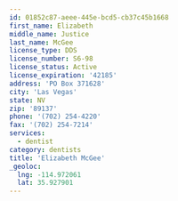 ```yaml
---
id: 01852c87-aeee-445e-bcd5-cb37c45b1668
first_name: Elizabeth
middle_name: Justice
last_name: McGee
license_type: DDS
license_number: S6-98
license_status: Active
license_expiration: '42185'
address: 'PO Box 371628'
city: 'Las Vegas'
state: NV
zip: '89137'
phone: '(702) 254-4220'
fax: '(702) 254-7214'
services:
  - dentist
category: dentists
title: 'Elizabeth McGee'
_geoloc:
  lng: -114.972061
  lat: 35.927901
---
```

